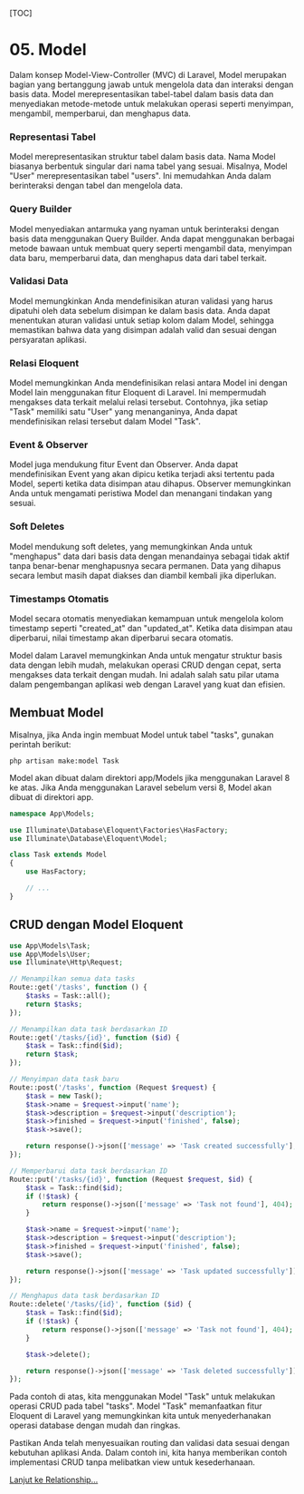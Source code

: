 [TOC]

# <b>05.</b> Model

Dalam konsep Model-View-Controller (MVC) di Laravel, Model merupakan bagian yang bertanggung jawab untuk mengelola data dan interaksi dengan basis data. Model merepresentasikan tabel-tabel dalam basis data dan menyediakan metode-metode untuk melakukan operasi seperti menyimpan, mengambil, memperbarui, dan menghapus data.

### Representasi Tabel
Model merepresentasikan struktur tabel dalam basis data. Nama Model biasanya berbentuk singular dari nama tabel yang sesuai. Misalnya, Model "User" merepresentasikan tabel "users". Ini memudahkan Anda dalam berinteraksi dengan tabel dan mengelola data.

### Query Builder
Model menyediakan antarmuka yang nyaman untuk berinteraksi dengan basis data menggunakan Query Builder. Anda dapat menggunakan berbagai metode bawaan untuk membuat query seperti mengambil data, menyimpan data baru, memperbarui data, dan menghapus data dari tabel terkait.

### Validasi Data
Model memungkinkan Anda mendefinisikan aturan validasi yang harus dipatuhi oleh data sebelum disimpan ke dalam basis data. Anda dapat menentukan aturan validasi untuk setiap kolom dalam Model, sehingga memastikan bahwa data yang disimpan adalah valid dan sesuai dengan persyaratan aplikasi.

### Relasi Eloquent
Model memungkinkan Anda mendefinisikan relasi antara Model ini dengan Model lain menggunakan fitur Eloquent di Laravel. Ini mempermudah mengakses data terkait melalui relasi tersebut. Contohnya, jika setiap "Task" memiliki satu "User" yang menanganinya, Anda dapat mendefinisikan relasi tersebut dalam Model "Task".

### Event & Observer
Model juga mendukung fitur Event dan Observer. Anda dapat mendefinisikan Event yang akan dipicu ketika terjadi aksi tertentu pada Model, seperti ketika data disimpan atau dihapus. Observer memungkinkan Anda untuk mengamati peristiwa Model dan menangani tindakan yang sesuai.

### Soft Deletes
Model mendukung soft deletes, yang memungkinkan Anda untuk "menghapus" data dari basis data dengan menandainya sebagai tidak aktif tanpa benar-benar menghapusnya secara permanen. Data yang dihapus secara lembut masih dapat diakses dan diambil kembali jika diperlukan.

### Timestamps Otomatis
Model secara otomatis menyediakan kemampuan untuk mengelola kolom timestamp seperti "created_at" dan "updated_at". Ketika data disimpan atau diperbarui, nilai timestamp akan diperbarui secara otomatis.

Model dalam Laravel memungkinkan Anda untuk mengatur struktur basis data dengan lebih mudah, melakukan operasi CRUD dengan cepat, serta mengakses data terkait dengan mudah. Ini adalah salah satu pilar utama dalam pengembangan aplikasi web dengan Laravel yang kuat dan efisien.

## Membuat Model
Misalnya, jika Anda ingin membuat Model untuk tabel "tasks", gunakan perintah berikut:
```
php artisan make:model Task
```

Model akan dibuat dalam direktori app/Models jika menggunakan Laravel 8 ke atas. Jika Anda menggunakan Laravel sebelum versi 8, Model akan dibuat di direktori app.
```php filename=app/Models/Task.php
namespace App\Models;

use Illuminate\Database\Eloquent\Factories\HasFactory;
use Illuminate\Database\Eloquent\Model;

class Task extends Model
{
    use HasFactory;

    // ...
}
```

## CRUD dengan Model Eloquent
```php
use App\Models\Task;
use App\Models\User;
use Illuminate\Http\Request;

// Menampilkan semua data tasks
Route::get('/tasks', function () {
    $tasks = Task::all();
    return $tasks;
});

// Menampilkan data task berdasarkan ID
Route::get('/tasks/{id}', function ($id) {
    $task = Task::find($id);
    return $task;
});

// Menyimpan data task baru
Route::post('/tasks', function (Request $request) {
    $task = new Task();
    $task->name = $request->input('name');
    $task->description = $request->input('description');
    $task->finished = $request->input('finished', false);
    $task->save();

    return response()->json(['message' => 'Task created successfully'], 201);
});

// Memperbarui data task berdasarkan ID
Route::put('/tasks/{id}', function (Request $request, $id) {
    $task = Task::find($id);
    if (!$task) {
        return response()->json(['message' => 'Task not found'], 404);
    }

    $task->name = $request->input('name');
    $task->description = $request->input('description');
    $task->finished = $request->input('finished', false);
    $task->save();

    return response()->json(['message' => 'Task updated successfully']);
});

// Menghapus data task berdasarkan ID
Route::delete('/tasks/{id}', function ($id) {
    $task = Task::find($id);
    if (!$task) {
        return response()->json(['message' => 'Task not found'], 404);
    }

    $task->delete();

    return response()->json(['message' => 'Task deleted successfully']);
});
```

Pada contoh di atas, kita menggunakan Model "Task" untuk melakukan operasi CRUD pada tabel "tasks". Model "Task" memanfaatkan fitur Eloquent di Laravel yang memungkinkan kita untuk menyederhanakan operasi database dengan mudah dan ringkas.

Pastikan Anda telah menyesuaikan routing dan validasi data sesuai dengan kebutuhan aplikasi Anda. Dalam contoh ini, kita hanya memberikan contoh implementasi CRUD tanpa melibatkan view untuk kesederhanaan.

[Lanjut ke Relationship...](/laravel/relation)
